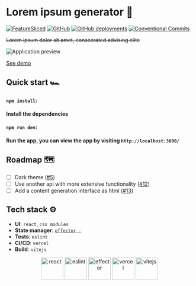# Lorem ipsum generator 🐠

<!-- Badges -->

[![FeatureSliced](https://img.shields.io/badge/Powered%20by-%F0%9F%8D%B0%20Feature%20Sliced-%235c9cb5)](https://feature-sliced.design/)
[![GitHub](https://img.shields.io/github/license/yesnoruly/loripsum-generator)](https://github.com/yesnoruly/loripsum-generator/blob/master/LICENSE)
[![GitHub deployments](https://img.shields.io/github/deployments/yesnoruly/loripsum-generator/Production?label=vercel&logo=vercel)](https://github.com/yesnoruly/loripsum-generator/deployments/activity_log?environment=Production)
[![Conventional Commits](https://img.shields.io/badge/Conventional%20Commits-1.0.0-yellow.svg)](https://conventionalcommits.org)

<!-- -->

~~Lorem ipsum dolor sit amet, consecrated advising elite~~

![Application preview](https://user-images.githubusercontent.com/64963734/141689810-545f5bcc-d55f-4166-ba30-a8e6cd0eeaf2.gif)

[See demo](https://loripsum-generator.vercel.app)

## Quick start 🏎️

#### `npm install`:

**Install the dependencies**

#### `npm run dev`:

**Run the app, you can view the app by visiting `http://localhost:3000/`**

## Roadmap 🗺️

- [ ] Dark theme ([#5](https://github.com/yesnoruly/loripsum-generator/issues/5))
- [ ] Use another api with more extensive
  functionality ([#12](https://github.com/yesnoruly/loripsum-generator/issues/12))
- [ ] Add a content generation interface as html ([#13](https://github.com/yesnoruly/loripsum-generator/issues/13))

## Tech stack ⚙️

- **UI**: `react`, `css modules`
- **State manager**: [`effector ☄`](https://effector.dev)
- **Tests**: `eslint`
- **CI/CD**: `vercel`
- **Build**: `vitejs`

<div align="center">
  <img title="react" alt="react" height=60 src="https://cdn.auth0.com/blog/react-js/react.png"/>
  <img title="eslint (Super linting from @martis-git)" alt="eslint" height=60 src="https://d33wubrfki0l68.cloudfront.net/204482ca413433c80cd14fe369e2181dd97a2a40/092e2/assets/img/logo.svg"/>
  <img title="Effector, the state manager" alt="effector" height=60 src="https://user-images.githubusercontent.com/64963734/142739108-1cfe5eb5-aa8f-4b05-bbad-11e3a3095591.jpg"/>
  <img title="Vercel" alt="vercel" height=60 src="https://cardify.vercel.app/api/badges?border=false&borderColor=%23ddd&borderWidth=2&iconColor=&icons=vercel&preset=default&shadow=false&width=60"/>
  <img title="Vitejs" alt="vitejs" height=60 src="https://user-images.githubusercontent.com/64963734/142739293-6deca66b-d45e-4953-b75c-ff8c32605b65.png"/>
</div>
